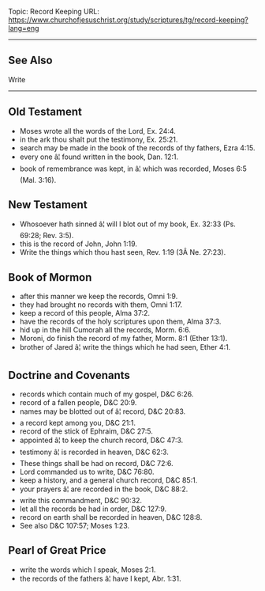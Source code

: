 Topic: Record Keeping
URL: https://www.churchofjesuschrist.org/study/scriptures/tg/record-keeping?lang=eng

---

## See Also

Write

---

## Old Testament

- Moses wrote all the words of the Lord, Ex. 24:4.
- in the ark thou shalt put the testimony, Ex. 25:21.
- search may be made in the book of the records of thy fathers, Ezra 4:15.
- every one â¦ found written in the book, Dan. 12:1.
- book of remembrance was kept, in â¦ which was recorded, Moses 6:5 (Mal. 3:16).

## New Testament

- Whosoever hath sinned â¦ will I blot out of my book, Ex. 32:33 (Ps. 69:28; Rev. 3:5).
- this is the record of John, John 1:19.
- Write the things which thou hast seen, Rev. 1:19 (3Â Ne. 27:23).

## Book of Mormon

- after this manner we keep the records, Omni 1:9.
- they had brought no records with them, Omni 1:17.
- keep a record of this people, Alma 37:2.
- have the records of the holy scriptures upon them, Alma 37:3.
- hid up in the hill Cumorah all the records, Morm. 6:6.
- Moroni, do finish the record of my father, Morm. 8:1 (Ether 13:1).
- brother of Jared â¦ write the things which he had seen, Ether 4:1.

## Doctrine and Covenants

- records which contain much of my gospel, D&C 6:26.
- record of a fallen people, D&C 20:9.
- names may be blotted out of â¦ record, D&C 20:83.
- a record kept among you, D&C 21:1.
- record of the stick of Ephraim, D&C 27:5.
- appointed â¦ to keep the church record, D&C 47:3.
- testimony â¦ is recorded in heaven, D&C 62:3.
- These things shall be had on record, D&C 72:6.
- Lord commanded us to write, D&C 76:80.
- keep a history, and a general church record, D&C 85:1.
- your prayers â¦ are recorded in the book, D&C 88:2.
- write this commandment, D&C 90:32.
- let all the records be had in order, D&C 127:9.
- record on earth shall be recorded in heaven, D&C 128:8.
- See also D&C 107:57; Moses 1:23.

## Pearl of Great Price

- write the words which I speak, Moses 2:1.
- the records of the fathers â¦ have I kept, Abr. 1:31.

